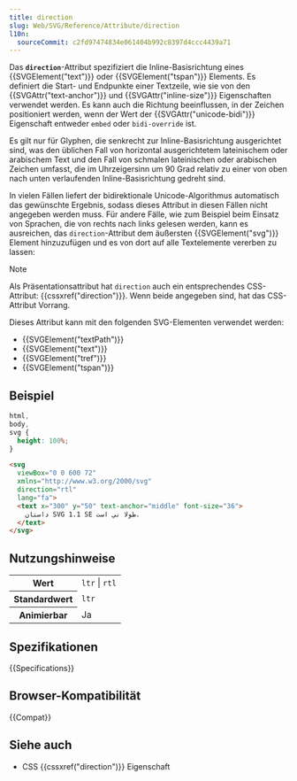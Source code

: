 ```yaml
---
title: direction
slug: Web/SVG/Reference/Attribute/direction
l10n:
  sourceCommit: c2fd97474834e061404b992c8397d4ccc4439a71
---
```


Das **`direction`**-Attribut spezifiziert die Inline-Basisrichtung eines {{SVGElement("text")}} oder {{SVGElement("tspan")}} Elements. Es definiert die Start- und Endpunkte einer Textzeile, wie sie von den {{SVGAttr("text-anchor")}} und {{SVGAttr("inline-size")}} Eigenschaften verwendet werden. Es kann auch die Richtung beeinflussen, in der Zeichen positioniert werden, wenn der Wert der {{SVGAttr("unicode-bidi")}} Eigenschaft entweder `embed` oder `bidi-override` ist.

Es gilt nur für Glyphen, die senkrecht zur Inline-Basisrichtung ausgerichtet sind, was den üblichen Fall von horizontal ausgerichtetem lateinischem oder arabischem Text und den Fall von schmalen lateinischen oder arabischen Zeichen umfasst, die im Uhrzeigersinn um 90 Grad relativ zu einer von oben nach unten verlaufenden Inline-Basisrichtung gedreht sind.

In vielen Fällen liefert der bidirektionale Unicode-Algorithmus automatisch das gewünschte Ergebnis, sodass dieses Attribut in diesen Fällen nicht angegeben werden muss. Für andere Fälle, wie zum Beispiel beim Einsatz von Sprachen, die von rechts nach links gelesen werden, kann es ausreichen, das `direction`-Attribut dem äußersten {{SVGElement("svg")}} Element hinzuzufügen und es von dort auf alle Textelemente vererben zu lassen:

> [!NOTE]
> Als Präsentationsattribut hat `direction` auch ein entsprechendes CSS-Attribut: {{cssxref("direction")}}. Wenn beide angegeben sind, hat das CSS-Attribut Vorrang.

Dieses Attribut kann mit den folgenden SVG-Elementen verwendet werden:

- {{SVGElement("textPath")}}
- {{SVGElement("text")}}
- {{SVGElement("tref")}}
- {{SVGElement("tspan")}}

## Beispiel

```css hidden
html,
body,
svg {
  height: 100%;
}
```

```html
<svg
  viewBox="0 0 600 72"
  xmlns="http://www.w3.org/2000/svg"
  direction="rtl"
  lang="fa">
  <text x="300" y="50" text-anchor="middle" font-size="36">
    داستان SVG 1.1 SE طولا ني است.
  </text>
</svg>
```

## Nutzungshinweise

<table class="properties">
  <tbody>
    <tr>
      <th scope="row">Wert</th>
      <td><code>ltr</code> | <code>rtl</code></td>
    </tr>
    <tr>
      <th scope="row">Standardwert</th>
      <td><code>ltr</code></td>
    </tr>
    <tr>
      <th scope="row">Animierbar</th>
      <td>Ja</td>
    </tr>
  </tbody>
</table>

## Spezifikationen

{{Specifications}}

## Browser-Kompatibilität

{{Compat}}

## Siehe auch

- CSS {{cssxref("direction")}} Eigenschaft
